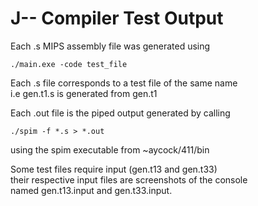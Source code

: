 # J-- Compiler Test Output
Each .s MIPS assembly file was generated using 
```
./main.exe -code test_file
```
Each .s file corresponds to a test file of the same name  
i.e gen.t1.s is generated from gen.t1

Each .out file is the piped output generated by calling
```
./spim -f *.s > *.out
```
using the spim executable from ~aycock/411/bin

Some test files require input (gen.t13 and gen.t33)  
their respective input files are screenshots of the console  
named gen.t13.input and gen.t33.input.